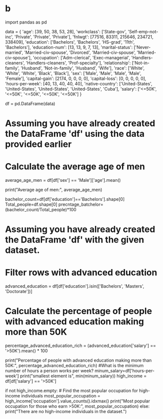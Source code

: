 # b
import pandas as pd

data = {
    'age': [39, 50, 38, 53, 28],
    'workclass': ['State-gov', 'Self-emp-not-inc', 'Private', 'Private', 'Private'],
    'fnlwgt': [77516, 83311, 215646, 234721, 338409],
    'education': ['Bachelors', 'Bachelors', 'HS-grad', '11th', 'Bachelors'],
    'education-num': [13, 13, 9, 7, 13],
    'marital-status': ['Never-married', 'Married-civ-spouse', 'Divorced', 'Married-civ-spouse', 'Married-civ-spouse'],
    'occupation': ['Adm-clerical', 'Exec-managerial', 'Handlers-cleaners', 'Handlers-cleaners', 'Prof-specialty'],
    'relationship': ['Not-in-family', 'Husband', 'Not-in-family', 'Husband', 'Wife'],
    'race': ['White', 'White', 'White', 'Black', 'Black'],
    'sex': ['Male', 'Male', 'Male', 'Male', 'Female'],
    'capital-gain': [2174, 0, 0, 0, 0],
    'capital-loss': [0, 0, 0, 0, 0],
    'hours-per-week': [40, 13, 40, 40, 40],
    'native-country': ['United-States', 'United-States', 'United-States', 'United-States', 'Cuba'],
    'salary': ['<=50K', '<=50K', '<=50K', '<=50K', '<=50K']
}

df = pd.DataFrame(data)


# Assuming you have already created the DataFrame 'df' using the data provided earlier

# Calculate the average age of men
average_age_men = df[df['sex'] == 'Male']['age'].mean()

print("Average age of men:", average_age_men)

bachelor_count=df[df['education']=='Bachelors'].shape[0]
Total_people=df.shape[0]
precntage_batchelor=(bachelor_count/Total_people)*100


# Assuming you have already created the DataFrame 'df' with the given dataset.

# Filter rows with advanced education
advanced_education = df[df['education'].isin(['Bachelors', 'Masters', 'Doctorate'])]

# Calculate the percentage of people with advanced education making more than 50K
percentage_advanced_education_rich = (advanced_education['salary'] == '>50K').mean() * 100

print("Percentage of people with advanced education making more than 50K:", percentage_advanced_education_rich)
#What is the minimum number of hours a person works per week?
minum_salary=df['hours-per-week']
print("smallest element is", min(minum_salary))
high_income = df[df['salary'] == '>50K']

if not high_income.empty:
    # Find the most popular occupation for high-income individuals
    most_popular_occupation = high_income['occupation'].value_counts().idxmax()
    print("Most popular occupation for those who earn >50K:", most_popular_occupation)
else:
    print("There are no high-income individuals in the dataset.")
